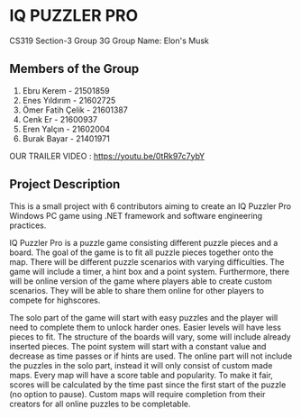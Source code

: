 # IQ PUZZLER PRO
 CS319 Section-3
 Group 3G
 Group Name: Elon's Musk

## Members of the Group
1. Ebru Kerem - 21501859
2. Enes Yıldırım - 21602725
3. Ömer Fatih Çelik - 21601387
4. Cenk Er - 21600937
5. Eren Yalçın - 21602004
6. Burak Bayar - 21401971

OUR TRAILER VIDEO : https://youtu.be/0tRk97c7ybY


## Project Description
This is a small project with 6 contributors aiming to create an IQ Puzzler Pro Windows PC game using .NET framework and software engineering practices.
  
  IQ Puzzler Pro is a puzzle game consisting different puzzle pieces and a board. The goal of the game is to fit all puzzle pieces together onto the map. There will be different puzzle scenarios with varying difficulties. The game will include a timer, a hint box and a point system. Furthermore, there will be online version of the game where players able to create custom scenarios. They will be able to share them online for other players to compete for highscores.
  
  The solo part of the game will start with easy puzzles and the player will need to complete them to unlock harder ones. Easier levels will have less pieces to fit. The structure of the boards will vary, some will include already inserted pieces. The point system will start with a constant value and decrease as time passes or if hints are used.
  The online part will not include the puzzles in the solo part, instead it will only consist of custom made maps. Every map will have a score table and popularity. To make it fair, scores will be calculated by the time past since the first start of the puzzle (no option to pause). Custom maps will require completion from their creators for all online puzzles to be completable.
